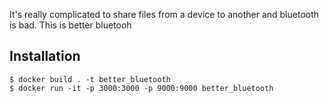 It's really complicated to share files from a device to another and bluetooth is bad. This is better bluetooh

## Installation

```
$ docker build . -t better_bluetooth
$ docker run -it -p 3000:3000 -p 9000:9000 better_bluetooth
```
